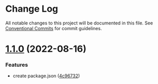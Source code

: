 # Change Log

All notable changes to this project will be documented in this file.
See [Conventional Commits](https://conventionalcommits.org) for commit guidelines.

# [1.1.0](https://github.com/onclass-learning/core/compare/v0.2.0...v1.1.0) (2022-08-16)


### Features

* create package.json ([4c96732](https://github.com/onclass-learning/core/commit/4c96732e63e43d03381c808d275be96fe645be59))
